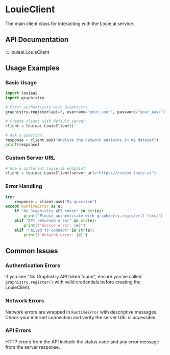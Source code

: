 # LouieClient

The main client class for interacting with the Louie.ai service.

## API Documentation

::: louieai.LouieClient

## Usage Examples

### Basic Usage

```python
import louieai
import graphistry

# First authenticate with Graphistry
graphistry.register(api=3, username="your_user", password="your_pass")

# Create client with default server
client = louieai.LouieClient()

# Ask a question
response = client.ask("Analyze the network patterns in my dataset")
print(response)
```

### Custom Server URL

```python
# Use a different Louie.ai endpoint
client = louieai.LouieClient(server_url="https://custom.louie.ai")
```

### Error Handling

```python
try:
    response = client.ask("My question")
except RuntimeError as e:
    if "No Graphistry API token" in str(e):
        print("Please authenticate with graphistry.register() first")
    elif "API returned error" in str(e):
        print(f"Server error: {e}")
    elif "Failed to connect" in str(e):
        print(f"Network error: {e}")
```

## Common Issues

### Authentication Errors

If you see "No Graphistry API token found", ensure you've called `graphistry.register()` with valid credentials before creating the LouieClient.

### Network Errors

Network errors are wrapped in `RuntimeError` with descriptive messages. Check your internet connection and verify the server URL is accessible.

### API Errors

HTTP errors from the API include the status code and any error message from the server response.